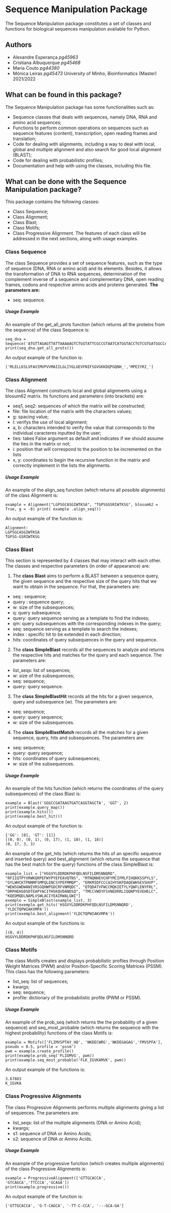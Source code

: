 # Sequence Manipulation Package
The Sequence Manipulation package constitutes a set of classes and functions for biological sequences manipulation available for Python.

## Authors
- Alexandre Esperança *pg45963*
- Cristiana Albuquerque *pg45468*
- Maria Couto *pg44380*
- Mónica Leiras *pg45473*
University of Minho, Bioinformatics (Master) 2021/2022

## What can be found in this package?
The Sequence Manipulation package has some functionalities such as:
- Sequence classes that deals with sequences, namely DNA, RNA and amino acid sequences;
- Functions to perform common operations on sequences such as sequence features (content), transcription, open reading frames and translation;
- Code for dealing with alignments, including a way to deal with local, global and multiple alignment and also search for good local alignment (BLAST);
- Code for dealing with probabilistic profiles;
- Documentation and help with using the classes, including this file.

## What can be done with the Sequence Manipulation package?
This package contains the following classes:
- Class Sequence;
- Class Alignment;
- Class Blast;
- Class Motifs;
- Class Progressive Alignment.
The features of each class will be addressed in the next sections, along with usage examples.

### Class Sequence
The class Sequence provides a set of sequence features, such as the type of sequence (DNA, RNA or amino acid) and its elements. Besides, it allows the transformation of DNA to RNA sequences, determination of the complement inverse of a sequence and complementary DNA, open reading frames, codons and respective amino acids and proteins generated.
**The parameters are:**
- seq: sequence.

##### Usage Example
An example of the get_all_prots function (which returns all the proteins from the sequence) of the class Sequence is:
```
seq_dna = Sequence('ATGTTAGAGTTATTAAAAAGTCTGGTATTCGCCGTAATCATGGTACCTGTCGTGATGGCCATCATCCTGGGTCTGATTTACGGTCTTGGTGAAGTATTCAACATCTTTTCTGGTGTTGGTAAAAAAGACCAGCCCGGACAAAATCATTGAATTTAATTACAAGTCTTCAGAATGCCAGAGATATACAGGATCTAACCA')
print(seq_dna.get_all_prots())
```
An output example of the function is:

```['MLELLKSLVFAVIMVPVVMAIILGLIYGLGEVFNIFSGVGKKDQPGQNH_','MPEIYRI_']```

### Class Alignment
The class Alignment constructs local and global alignments using a blosum62 matrix. Its functions and parameters (into brackets) are:
- seq1, seq2: sequences of which the matrix will be constructed;
- file: file location of the matrix with the characters values;
- g: spacing value;
- l: verifys the use of local alignment;
- a, b: characters intended to verify the value that corresponds to the individual caracteres inputted by the user;
- ties: takes False argument as default and indicates if we should assume the ties in the matrix or not;
- i: position that will correspond to the position to be incremented on the lists
- x, y: coordinates to begin the recursive function in the matrix and correctly implement in the lists the alignments.

##### Usage Example
An example of the align_seq function (which returns all possible alignments) of the class Alignment is:
```
example = Alignment("LGPSGCASGIWTKSA", "TGPSGGSRIWTKSG", blosum62 = True, g = -8) print( example .align_seq())
```
An output example of the function is:
```
Alignment:
LGPSGCASGIWTKSA
TGPSG-GSRIWTKSG
```

### Class Blast
This section is represented by 4 classes that may interact with each other. The classes and respective parameters (in order of appearance) are:

1. The **class Blast** aims to perform a BLAST between a sequence query, the given sequence and the respective size of the query hits that we want to obtain in the sequence. For that, the parameters are:
- seq : sequence;
- query : sequence query;
- w: size of the subsequences;
- q: query subsequence;
- query: query sequence serving as a template to find the indexes;
- qm: query subsequences with the corresponding indexes in the query;
- seq: sequence serving as a template to search the indexes;
- index : specific hit to be extended in each direction;
- hits: coordinates of query subsequences in the query and sequence.

2. The **class SimpleBlast** records all the sequences to analyze and returns the respective hits and matches for the query and each sequence. The parameters are:
- list_seqs: list of sequences;
- w: size of the subsequences;
- seq: sequence;
- query: query sequence.

3. The **class SimpleBlastHit** records all the hits for a given sequence, query and subsequence (w). The parameters are:
- seq: sequence;
- query: query sequence;
- w: size of the subsequences.

4. The **class SimpleBlastMatch** records all the matches for a given sequence, query, hits and subsequences. The parameters are:
- seq: sequence;
- query: query sequence;
- hits: coordinates of query subsequences;
- w: size of the subsequences.


##### Usage Example
An example of the hits function (which returns the coordinates of the query subsequences) of the class Blast is:

```
example = Blast('GGGCCGATAAGTGATCAGGTAGCTA', 'GGT', 2)
print(example.query_map())
print(example.hits())
print(example.best_hit())
```
An output example of the function is:
```
{'GG': [0], 'GT': [1]}
[(0, 0), (0, 1), (0, 17), (1, 10), (1, 18)]
(0, 17, 3, 3)
```

An example of the get_hits (which returns the hits of an specific sequence and inserted query) and best_alignment (which returns the sequence that has the best match for the query) functions of the class SimpleBlast is:

```
example_list = ["HSGVYLDDRDKPHFQDLNSFILDMSNNQRD", "RFIIQTPYVRWKQRPEFWYPYEFEAVQTNS", "MTNQNHEVCHFYMCIFMLFIHQKKSSPYLS", "GYLWHCKTPNNMFSMPQLENCSYPEFMMQP", "ERKMIDFCCCAIHYGKFDAQEWHSEVSHVP", "WEWSGWDWANIVRSGQHWPGDCRFVNMQDC", "QTQDATVFWCCMQKIETYLYQWFLENYFRL", "DRPHEHSDSDTEAPYACITHSKQVDANDSQ", "TMCCVWDYFSVNEDRRLIQQNPYEVEHELC", "KQEDMQDLNAMLVSWLACIYEAIRWALGWI"]
exemplo = SimpleBlast(example_list, 3)
print(exemplo.get_hits('HSGVYLDDRDKPHFQDLNSFILDMSNNQRD', 'YLDCTQPWIAKVMPA'))
print(exemplo.best_alignment('YLDCTQPWIAKVMPA'))
```
An output example of the functions is:
```
[(0, 4)]
HSGVYLDDRDKPHFQDLNSFILDMSNNQRD
```

### Class Motifs 
The class Motifs creates and displays probabilistic profiles through Position Weight Matrices (PWM) and/or Position-Specific Scoring Matrices (PSSM). This class has the following parameters:
- list_seq: list of sequences;
- kwargs;
- seq: sequence;
- profile: dictionary of the probabilistic profile (PWM or PSSM).

##### Usage Example
An example of the prob_seq (which returns the the probability of a given sequence) and seq_most_probable (which returns the sequence with the highest probability) functions of the class Motifs is:
```
example = Motifs(['FLIMVSPTAY_HQ', 'NKDECWRG','NKDEGAGAG','FMVSPFA'], pseudo = 0.5, profile = 'pssm')
pwm = example.create_profile()
print(example.prob_seq('FLIGMVG', pwm))
print(example.seq_most_probable('FLK_IGVKAMVK', pwm))
```
An output example of the functions is:
```
3.67883
K_IGVKA
```

### Class Progressive Alignments
The class Progressive Alignments performs multiple alignments giving a list of sequences. The parameters are:
- list_seqs: list of the multiple alignments (DNA or Amino Acid);
- kwargs;
- s1: sequence of DNA or Amino Acids;
- s2: sequence of DNA or Amino Acids.

##### Usage Example
An example of the progressive function (which creates multiple alignments) of the class Progressive Alignments is:
```
example = ProgressiveAlignment(['GTTGCACCA', 'GTCAGCA','TTCCCA','GCAGA'])
print(example.progressive())
```
An output example of the function is:
```
['GTTGCACCA', 'G-T-CAGCA', '-TT-C-CCA', '---GCA-GA']
```
